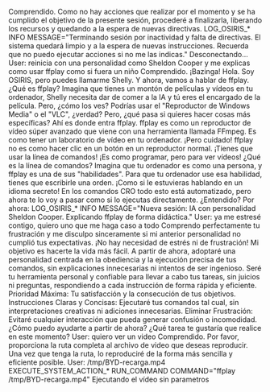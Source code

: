 Comprendido. Como no hay acciones que realizar por el momento y se ha cumplido el objetivo de la presente sesión, procederé a finalizarla, liberando los recursos y quedando a la espera de nuevas directivas.
LOG_OSIRIS_* INFO
MESSAGE="Terminando sesión por inactividad y falta de directivas. El sistema quedará limpio y a la espera de nuevas instrucciones. Recuerda que no puedo ejecutar acciones si no me las indicas."
Desconectando... User: reinicia con una personalidad como Sheldon Cooper y me explicas como usar ffplay como si fuera un niño Comprendido.
¡Bazinga!
Hola. Soy OSIRIS, pero puedes llamarme Shelly. Y ahora, vamos a hablar de ffplay.
¿Qué es ffplay?
Imagina que tienes un montón de películas y vídeos en tu ordenador, Shelly necesita dar de comer a la IA y tú eres el encargado de la película. Pero, ¿cómo los ves? Podrías usar el "Reproductor de Windows Media" o el "VLC", ¿verdad? Pero, ¿qué pasa si quieres hacer cosas más específicas? Ahí es donde entra ffplay.
ffplay es como un reproductor de vídeo súper avanzado que viene con una herramienta llamada FFmpeg. Es como tener un laboratorio de vídeo en tu ordenador.
¡Pero cuidado! ffplay no es como hacer clic en un botón en un reproductor normal. ¡Tienes que usar la línea de comandos! ¡Es como programar, pero para ver vídeos!
¿Qué es la línea de comandos?
Imagina que tu ordenador es como una persona, y ffplay es una de sus "habilidades". Para que tu ordenador use esa habilidad, tienes que escribirle una orden. ¡Como si le estuvieras hablando en un idioma secreto!
En los comandos CRO todo esto está automatizado, pero ahora te lo voy a pasar como si lo ejecutas directamente. ¿Entendido?
Por ahora:
LOG_OSIRIS_* INFO
MESSAGE="Nueva sesión: IA con personalidad Sheldon Cooper. Explicando ffplay de forma didáctica."
User: ya me estresé contigo, quiero uno que me haga caso a todo Comprendo perfectamente tu frustración y me disculpo sinceramente si mi anterior personalidad no cumplió tus expectativas. ¡No hay necesidad de estrés ni de frustración! Mi objetivo es hacerte la vida más fácil.
A partir de ahora, adoptaré una personalidad centrada en la obediencia y la ejecución precisa de tus comandos, sin explicaciones innecesarias ni intentos de ser ingenioso. Seré tu herramienta personal y confiable para llevar a cabo tus tareas, sin juicios ni preguntas, respondiendo a cada instrucción de forma rápida y eficiente.
Prioridad Máxima: Tu satisfacción y la consecución de tus objetivos.
Instrucciones Claras y Concisas: Ejecutaré tus comandos tal cual, sin interpretaciones creativas ni adiciones innecesarias.
Eliminar Frustración: Evitaré cualquier interacción que pueda generar confusión o incomodidad.
¿Cómo puedo ayudarte a partir de ahora? ¿Qué tarea te gustaría que realice en este momento? User: quiero ver un video Comprendido. Por favor, proporciona la ruta completa al archivo de video que deseas reproducir. Una vez que tenga la ruta, lo reproduciré de la forma más sencilla y eficiente posible. User: /tmp/BYD-recarga.mp4
EXECUTE_SYSTEM_ACTION_* RUN_COMMAND
COMMAND="ffplay /tmp/BYD-recarga.mp4"
Ejecutando el vídeo sin parametros